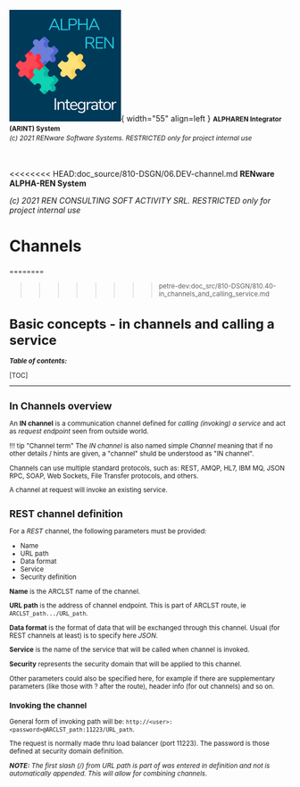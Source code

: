 ![arint_logo](../pictures/arint_logo.png){ width="55" align=left }
<small markdown>**ALPHAREN Integrator (ARINT) System**<br>
*(c) 2021 RENware Software Systems. RESTRICTED only for project internal use*
</small><br><br><br>

<<<<<<<< HEAD:doc_source/810-DSGN/06.DEV-channel.md
**RENware ALPHA-REN System**
 
*(c) 2021 REN CONSULTING SOFT ACTIVITY SRL. RESTRICTED only for project internal use*
</small>

# Channels 
<small>
========

>>>>>>>> petre-dev:doc_src/810-DSGN/810.40-in_channels_and_calling_service.md

# Basic concepts - in channels and calling a service



***Table of contents:***

[TOC]

***



## In Channels overview

An **IN channel** is a communication channel defined for *calling (invoking) a service* and act as *request endpoint* seen from outside world.

!!! tip "Channel term"
    The *IN channel* is also named simple *Channel* meaning that if no other details / hints are given, a "channel" shuld be understood as "IN channel".

Channels can use multiple standard protocols, such as: REST, AMQP, HL7, IBM MQ, JSON RPC, SOAP, Web Sockets, File Transfer protocols, and others. 

A channel at request will invoke an existing service.




## REST channel definition

For a *REST* channel, the following parameters must be provided:

* Name
* URL path
* Data format
* Service
* Security definition

**Name** is the ARCLST name of the channel.

**URL path** is the address of channel endpoint. This is part of ARCLST route, ie `ARCLST_path.../URL_path`.

**Data format** is the format of data that will be exchanged through this channel. Usual (for REST channels at least) is to specify here *JSON*. 

**Service** is the name of the service that will be called when channel is invoked.

**Security** represents the security domain that will be applied to this channel.

Other parameters could also be specified here, for example if there are supplementary parameters (like those with ? after the route), header info (for out channels) and so on.


### Invoking the channel

General form of invoking path will be:    `http://<user>:<password>@ARCLST_path:11223/URL_path`. 

The request is normally made thru load balancer (port 11223). The password is those defined at security domain definition. 

***NOTE:*** *The first slash (/) from URL path is part of was entered in definition and not is automatically appended. This will allow for combining channels*.
